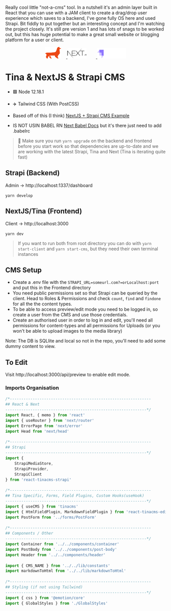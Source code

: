 Really cool little "not-a-cms" tool. In a nutshell it's an admin layer built in React that you can use with a JAM client to create a drag/drop user experience which saves to a backend, I've gone fully OS here and used Strapi. Bit fiddly to put together but an interesting concept and I'm watching the project closely. It's still pre version 1 and has lots of snags to be worked out, but this has huge potential to make a great small website or blogging platform for a user or client.


<p align="center">
  <a href="https://tinacms.org">
    <img style="padding-right: 16px;"  src="./static/tina.svg" width="50" height="36">
  </a>
  <a href="https://nextjs.org/">
    <img style="padding-right: 30px;" src="./static/nextjs.svg" width="60" height="32">
  </a>
    <a href="https://strapi.io/">
    <img src="./static/strapi.svg" width="90" height="32">
  </a>
</p>

# Tina & NextJS & Strapi CMS

-   🟩 Node 12.18.1

-   ✈️ Tailwind CSS (With PostCSS)

-   Based off of this (I think) [NextJS + Strapi CMS Example](https://github.com/vercel/next.js/tree/canary/examples/cms-strapi)

-   IS NOT USIN BABEL RN [Next Babel Docs](https://nextjs.org/docs/advanced-features/customizing-babel-config) but it's there just need to add .babelrc

> 🤚 Make sure you run `yarn upgrade` on the backend and frontend before you start work so that dependencies are up-to-date and we are working with the latest Strapi, Tina and Next (Tina is iterating quite fast)

## Strapi (Backend)

Admin -> http://localhost:1337/dashboard

`yarn develop`

## NextJS/Tina (Frontend)

Client -> http://localhost:3000

`yarn dev`

> If you want to run both from root directory you can do with `yarn start-client` and `yarn start-cms`, but they need their own terminal instances

## CMS Setup

-   Create a .env file with the `STRAPI_URL=someurl.com?=orLocalhost:port` and put this in the Frontend directory
-   You need public permissions set so that Strapi can be queried by the client. Head to Roles & Permissions and check `count`, `find` and `findone` for all the the content types.
-   To be able to access preview/edit mode you need to be logged in, so create a user from the CMS and use those credentials.
-   Create an authorised user in order to log in and edit, you'll need all permissions for content-types and all permissions for Uploads (or you won't be able to upload images to the media library)

Note: The DB is SQLlite and local so not in the repo, you'll need to add some dummy content to view.

## To Edit

Visit http://localhost:3000/api/preview to enable edit mode.

### Imports Organisation

```javascript
/*--------------------------------------------------------------
## React & Next
--------------------------------------------------------------*/
import React, { memo } from 'react'
import { useRouter } from 'next/router'
import ErrorPage from 'next/error'
import Head from 'next/head'

/*--------------------------------------------------------------
## Strapi
--------------------------------------------------------------*/
import {
    StrapiMediaStore,
    StrapiProvider,
    StrapiClient
} from 'react-tinacms-strapi'

/*--------------------------------------------------------------
## Tina Specific, Forms, Field Plugins, Custom Hooks(useHook)
--------------------------------------------------------------*/
import { useCMS } from 'tinacms'
import { HtmlFieldPlugin, MarkdownFieldPlugin } from 'react-tinacms-editor'
import PostForm from '../forms/PostForm'

/*--------------------------------------------------------------
## Components / Other
--------------------------------------------------------------*/
import Container from '../../components/container'
import PostBody from '../../components/post-body'
import Header from '../../components/header'

import { CMS_NAME } from '../../lib/constants'
import markdownToHtml from '../../lib/markdownToHtml'

/*--------------------------------------------------------------
## Styling (if not using Tailwind)
--------------------------------------------------------------*/
import { css } from '@emotion/core'
import { GlobalStyles } from './GlobalStyles'
```
